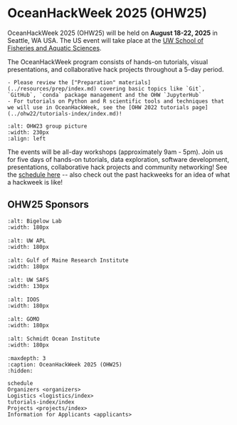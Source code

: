 # OceanHackWeek 2025 (OHW25)

OceanHackWeek 2025 (OHW25) will be held on **August 18-22, 2025** in Seattle, WA USA. The US event will take place at the [UW School of Fisheries and Aquatic Sciences](https://fish.uw.edu/).

The OceanHackWeek program consists of hands-on tutorials, visual presentations, and collaborative hack projects throughout a 5-day period.

```{admonition} Technical preparations and background for OceanHackWeek!
- Please review the ["Preparation" materials](../resources/prep/index.md) covering basic topics like `Git`, `GitHub`, `conda` package management and the OHW `JupyterHub`
- For tutorials on Python and R scientific tools and techniques that we will use in OceanHackWeek, see the [OHW 2022 tutorials page](../ohw22/tutorials-index/index.md)!
```

```{image} ../assets/images/ohw_hacking/ohw23-group-pic.jpeg
:alt: OHW23 group picture
:width: 230px
:align: left
```

The events will be all-day workshops (approximately 9am - 5pm). Join us for five days of hands-on tutorials, data exploration, software development, presentations, collaborative hack projects and community networking! See the [schedule here](schedule.md) -- also check out the past hackweeks for an idea of what a hackweek is like!

<!-- ```{admonition} UPDATE THIS INFORMATION TO OHW25 CONTEXT!!
:class: important
- See the [ohw23 index page](../ohw23) as a template to content for this page, though the parts about the hybrid nature don't apply
- Will you list the Australia event here, too?
- Remove the admonition box below if applications for volunteers have closed
``` -->



## OHW25 Sponsors

<div class="row">
  <div class="col-4" style="margin-bottom: 1rem">

  ```{image} ../assets/images/BigelowLabs.png
  :alt: Bigelow Lab
  :width: 180px
  ```

  </div>
  <div class="col-4" style="margin-bottom: 1rem">

  ```{image} ../assets/images/apl_logo_blue.jpg
  :alt: UW APL
  :width: 180px
  ```

  </div>
  <div class="col-4" style="margin-bottom: 1rem">

  ```{image} ../assets/images/logos/GMRI.png
  :alt: Gulf of Maine Research Institute
  :width: 180px
  ```

  </div>
</div>

<div class="row">
  <div class="col-4" style="margin-bottom: 1rem">

  ```{image} ../assets/images/logos/UW-SAFS.png
  :alt: UW SAFS
  :width: 130px
  ```

  </div>

  <div class="col-4" style="margin-bottom: 1rem">

  ```{image} ../assets/images/ioos_logo.jpg
  :alt: IOOS
  :width: 180px
  ```

  </div>
  <div class="col-4" style="margin-bottom: 1rem">

  ```{image} ../assets/images/logos/GOMO_Horizontal_Lockup_Logo_in_Blue.png
  :alt: GOMO
  :width: 180px
  ```

  </div>
  <div class="col-4" style="margin-bottom: 1rem">

  ```{image} ../assets/images/logos/SOI-Logo-fullcolor-brand-V3.jpg
  :alt: Schmidt Ocean Institute
  :width: 180px
  ```

  </div>
</div>



```{toctree}
:maxdepth: 3
:caption: OceanHackWeek 2025 (OHW25)
:hidden:

schedule
Organizers <organizers>
Logistics <logistics/index>
tutorials-index/index
Projects <projects/index>
Information for Applicants <applicants>
```
